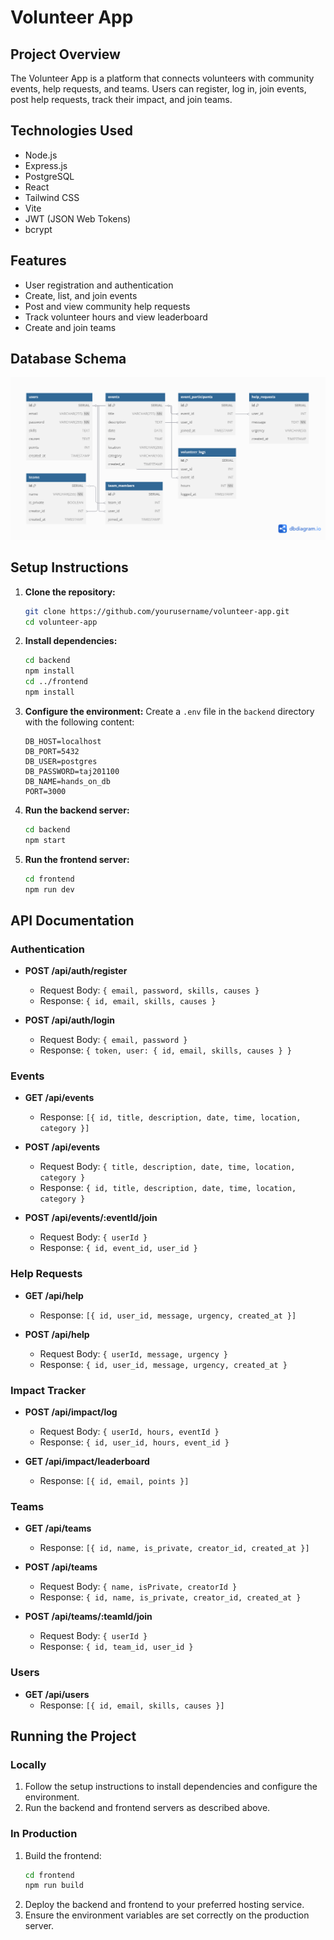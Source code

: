 # Volunteer App

## Project Overview

The Volunteer App is a platform that connects volunteers with community events, help requests, and teams. Users can register, log in, join events, post help requests, track their impact, and join teams.

## Technologies Used

- Node.js
- Express.js
- PostgreSQL
- React
- Tailwind CSS
- Vite
- JWT (JSON Web Tokens)
- bcrypt

## Features

- User registration and authentication
- Create, list, and join events
- Post and view community help requests
- Track volunteer hours and view leaderboard
- Create and join teams

## Database Schema

![Database Schema](./schema.png)

## Setup Instructions

1. **Clone the repository:**

   ```sh
   git clone https://github.com/yourusername/volunteer-app.git
   cd volunteer-app
   ```

2. **Install dependencies:**

   ```sh
   cd backend
   npm install
   cd ../frontend
   npm install
   ```

3. **Configure the environment:**
   Create a `.env` file in the `backend` directory with the following content:

   ```env
   DB_HOST=localhost
   DB_PORT=5432
   DB_USER=postgres
   DB_PASSWORD=taj201100
   DB_NAME=hands_on_db
   PORT=3000
   ```

4. **Run the backend server:**

   ```sh
   cd backend
   npm start
   ```

5. **Run the frontend server:**
   ```sh
   cd frontend
   npm run dev
   ```

## API Documentation

### Authentication

- **POST /api/auth/register**

  - Request Body: `{ email, password, skills, causes }`
  - Response: `{ id, email, skills, causes }`

- **POST /api/auth/login**
  - Request Body: `{ email, password }`
  - Response: `{ token, user: { id, email, skills, causes } }`

### Events

- **GET /api/events**

  - Response: `[{ id, title, description, date, time, location, category }]`

- **POST /api/events**

  - Request Body: `{ title, description, date, time, location, category }`
  - Response: `{ id, title, description, date, time, location, category }`

- **POST /api/events/:eventId/join**
  - Request Body: `{ userId }`
  - Response: `{ id, event_id, user_id }`

### Help Requests

- **GET /api/help**

  - Response: `[{ id, user_id, message, urgency, created_at }]`

- **POST /api/help**
  - Request Body: `{ userId, message, urgency }`
  - Response: `{ id, user_id, message, urgency, created_at }`

### Impact Tracker

- **POST /api/impact/log**

  - Request Body: `{ userId, hours, eventId }`
  - Response: `{ id, user_id, hours, event_id }`

- **GET /api/impact/leaderboard**
  - Response: `[{ id, email, points }]`

### Teams

- **GET /api/teams**

  - Response: `[{ id, name, is_private, creator_id, created_at }]`

- **POST /api/teams**

  - Request Body: `{ name, isPrivate, creatorId }`
  - Response: `{ id, name, is_private, creator_id, created_at }`

- **POST /api/teams/:teamId/join**
  - Request Body: `{ userId }`
  - Response: `{ id, team_id, user_id }`

### Users

- **GET /api/users**
  - Response: `[{ id, email, skills, causes }]`

## Running the Project

### Locally

1. Follow the setup instructions to install dependencies and configure the environment.
2. Run the backend and frontend servers as described above.

### In Production

1. Build the frontend:
   ```sh
   cd frontend
   npm run build
   ```
2. Deploy the backend and frontend to your preferred hosting service.
3. Ensure the environment variables are set correctly on the production server.
